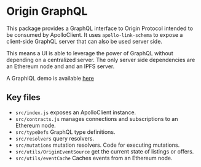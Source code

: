 # Origin GraphQL

This package provides a GraphQL interface to Origin Protocol
intended to be consumed by ApolloClient. It uses `apollo-link-schema` to
expose a client-side GraphQL server that can also be used server side.

This means a UI is able to leverage the power of GraphQL without depending on
a centralized server. The only server side dependencies are an Ethereum node and
and an IPFS server.

A GraphiQL demo is available [here](https://www.originadm.in/#/explorer)

## Key files

- `src/index.js` exposes an ApolloClient instance.
- `src/contracts.js` manages connections and subscriptions to an Ethereum node.
- `src/typeDefs` GraphQL type definitions.
- `src/resolvers` query resolvers.
- `src/mutations` mutation resolvers. Code for executing mutations.
- `src/utils/OriginEventSource` get the current state of listings or offers.
- `src/utils/eventCache` Caches events from an Ethereum node.
